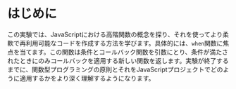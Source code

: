 # はじめに

この実験では、JavaScriptにおける高階関数の概念を探り、それを使ってより柔軟で再利用可能なコードを作成する方法を学びます。具体的には、`when`関数に焦点を当てます。この関数は条件とコールバック関数を引数にとり、条件が満たされたときにのみコールバックを適用する新しい関数を返します。実験が終了するまでに、関数型プログラミングの原則とそれをJavaScriptプロジェクトでどのように適用するかをより深く理解するようになります。
